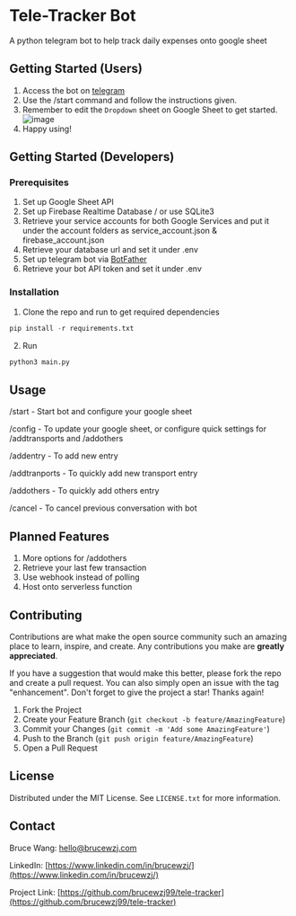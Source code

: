 # Tele-Tracker Bot
A python telegram bot to help track daily expenses onto google sheet

## Getting Started (Users)
1. Access the bot on [telegram](https://t.me/telefinance_tracker_bot) 
2. Use the /start command and follow the instructions given.
4. Remember to edit the `Dropdown` sheet on Google Sheet to get started.
![image](https://github.com/brucewzj99/tele-tracker/assets/24997286/ddf879be-69f4-4e33-a517-3b5628055e6f)
5. Happy using!

## Getting Started (Developers)
### Prerequisites
1. Set up Google Sheet API
2. Set up Firebase Realtime Database / or use SQLite3
3. Retrieve your service accounts for both Google Services and put it under the account folders as service_account.json & firebase_account.json
4. Retrieve your database url and set it under .env
5. Set up telegram bot via [BotFather](https://t.me/BotFather)
6. Retrieve your bot API token and set it under .env

### Installation
1. Clone the repo and run to get required dependencies
```python
pip install -r requirements.txt
```
2. Run
```python
python3 main.py
```

## Usage
/start - Start bot and configure your google sheet

/config - To update your google sheet, or configure quick settings for /addtransports and /addothers

/addentry - To add new entry

/addtranports - To quickly add new transport entry

/addothers - To quickly add others entry

/cancel - To cancel previous conversation with bot

## Planned Features
1. More options for /addothers
2. Retrieve your last few transaction
4. Use webhook instead of polling
5. Host onto serverless function

## Contributing

Contributions are what make the open source community such an amazing place to learn, inspire, and create. Any contributions you make are **greatly appreciated**.

If you have a suggestion that would make this better, please fork the repo and create a pull request. You can also simply open an issue with the tag "enhancement".
Don't forget to give the project a star! Thanks again!

1. Fork the Project
2. Create your Feature Branch (`git checkout -b feature/AmazingFeature`)
3. Commit your Changes (`git commit -m 'Add some AmazingFeature'`)
4. Push to the Branch (`git push origin feature/AmazingFeature`)
5. Open a Pull Request

## License

Distributed under the MIT License. See `LICENSE.txt` for more information.

<!-- CONTACT -->
## Contact

Bruce Wang: hello@brucewzj.com

LinkedIn: [https://www.linkedin.com/in/brucewzj/](https://www.linkedin.com/in/brucewzj/)

Project Link: [https://github.com/brucewzj99/tele-tracker](https://github.com/brucewzj99/tele-tracker)



